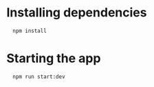 # Installing dependencies

 ```sh
   npm install
   ```
# Starting the app

 ```sh
   npm run start:dev
   ```

   
